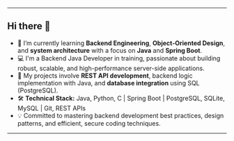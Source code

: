 
---
## Hi there 👋

- 🌱 I’m currently learning **Backend Engineering**, **Object-Oriented Design**, and **system architecture** with a focus on **Java** and **Spring Boot**.
- 💻 I'm a Backend Java Developer in training, passionate about building robust, scalable, and high-performance server-side applications.
- 🚀 My projects involve **REST API development**, backend logic implementation with Java, and **database integration** using SQL (PostgreSQL).
- 🛠️ **Technical Stack:** Java, Python, C | Spring Boot | PostgreSQL, SQLite, MySQL | Git, REST APIs
- 💡 Committed to mastering backend development best practices, design patterns, and efficient, secure coding techniques.
---
